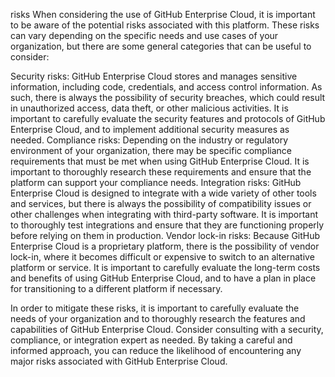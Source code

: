 risks
When considering the use of GitHub Enterprise Cloud, it is important to be aware of the potential risks associated with this platform. These risks can vary depending on the specific needs and use cases of your organization, but there are some general categories that can be useful to consider:

Security risks: GitHub Enterprise Cloud stores and manages sensitive information, including code, credentials, and access control information. As such, there is always the possibility of security breaches, which could result in unauthorized access, data theft, or other malicious activities. It is important to carefully evaluate the security features and protocols of GitHub Enterprise Cloud, and to implement additional security measures as needed.
Compliance risks: Depending on the industry or regulatory environment of your organization, there may be specific compliance requirements that must be met when using GitHub Enterprise Cloud. It is important to thoroughly research these requirements and ensure that the platform can support your compliance needs.
Integration risks: GitHub Enterprise Cloud is designed to integrate with a wide variety of other tools and services, but there is always the possibility of compatibility issues or other challenges when integrating with third-party software. It is important to thoroughly test integrations and ensure that they are functioning properly before relying on them in production.
Vendor lock-in risks: Because GitHub Enterprise Cloud is a proprietary platform, there is the possibility of vendor lock-in, where it becomes difficult or expensive to switch to an alternative platform or service. It is important to carefully evaluate the long-term costs and benefits of using GitHub Enterprise Cloud, and to have a plan in place for transitioning to a different platform if necessary.

In order to mitigate these risks, it is important to carefully evaluate the needs of your organization and to thoroughly research the features and capabilities of GitHub Enterprise Cloud. Consider consulting with a security, compliance, or integration expert as needed. By taking a careful and informed approach, you can reduce the likelihood of encountering any major risks associated with GitHub Enterprise Cloud.
